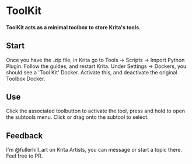 # ToolKit
#### ToolKit acts as a minimal toolbox to store Krita's tools.
## Start
Once you have the .zip file, in Krita go to Tools -> Scripts -> Import Python Plugin.
Follow the guides, and restart Krita.
Under Settings -> Dockers, you should see a 'Tool Kit' Docker.
Activate this, and deactivate the original Toolbox Docker.
## Use
Click the associated toolbutton to activate the tool, press and hold to open the subtools menu.
Click or drag onto the subtool to select.
## Feedback
I'm @fullerhill_art on Krita Artists, you can message or start a topic there.
Feel free to PR.

